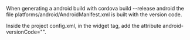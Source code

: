 When generating a android build with cordova build --release android
the file platforms/android/AndroidManifest.xml is built with the version code.

Inside the project config.xml, in the widget tag, add the attribute android-versionCode="".
